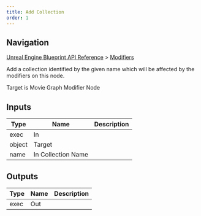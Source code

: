 ```yaml
---
title: Add Collection
order: 1
---
```

## Navigation

[Unreal Engine Blueprint API Reference](https://dev.epicgames.com/documentation/en-us/unreal-engine/BlueprintAPI) > [Modifiers](https://dev.epicgames.com/documentation/en-us/unreal-engine/BlueprintAPI/Modifiers)

Add a collection identified by the given name which will be affected by the modifiers on this node.

Target is Movie Graph Modifier Node

## Inputs

| Type | Name | Description |
| --- | --- | --- |
| exec | In |  |
| object | Target |  |
| name | In Collection Name |  |

## Outputs

| Type | Name | Description |
| --- | --- | --- |
| exec | Out |  |

